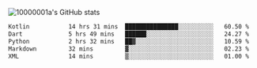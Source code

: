 ![10000001a's GitHub stats](https://github-readme-stats.vercel.app/api?username=10000001a&show_icons=true&theme=onedark&count_private=true)

<!-- [![Top Langs](https://github-readme-stats.vercel.app/api/top-langs/?username=10000001a&layout=compact&theme=onedark&langs_count=5)](https://github.com/anuraghazra/github-readme-stats) -->
<!--
**10000001a/10000001a** is a ✨ _special_ ✨ repository because its `README.md` (this file) appears on your GitHub profile.

Here are some ideas to get you started:

- 🔭 I’m currently working on ...
- 🌱 I’m currently learning ...
- 👯 I’m looking to collaborate on ...
- 🤔 I’m looking for help with ...
- 💬 Ask me about ...
- 📫 How to reach me: ...
- 😄 Pronouns: ...
- ⚡ Fun fact: ...
-->

<!--START_SECTION:waka-->

```txt
Kotlin           14 hrs 31 mins  ███████████████░░░░░░░░░░   60.50 %
Dart             5 hrs 49 mins   ██████░░░░░░░░░░░░░░░░░░░   24.27 %
Python           2 hrs 32 mins   ██▓░░░░░░░░░░░░░░░░░░░░░░   10.59 %
Markdown         32 mins         ▓░░░░░░░░░░░░░░░░░░░░░░░░   02.23 %
XML              14 mins         ▒░░░░░░░░░░░░░░░░░░░░░░░░   01.00 %
```

<!--END_SECTION:waka-->
